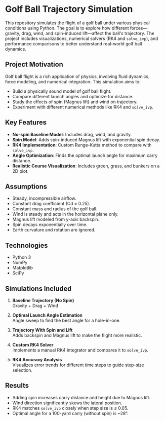# Golf Ball Trajectory Simulation 

This repository simulates the flight of a golf ball under various physical conditions using Python. The goal is to explore how different forces—gravity, drag, wind, and spin-induced lift—affect the ball's trajectory. The project includes visualizations, numerical solvers (RK4 and `solve_ivp`), and performance comparisons to better understand real-world golf ball dynamics.

## Project Motivation

Golf ball flight is a rich application of physics, involving fluid dynamics, force modeling, and numerical integration. This simulation aims to:

- Build a physically sound model of golf ball flight.
- Compare different launch angles and optimize for distance.
- Study the effects of spin (Magnus lift) and wind on trajectory.
- Experiment with different numerical methods like RK4 and `solve_ivp`.

## Key Features

- **No-spin Baseline Model**: Includes drag, wind, and gravity.
- **Spin Model**: Adds spin-induced Magnus lift with exponential spin decay.
- **RK4 Implementation**: Custom Runge-Kutta method to compare with `solve_ivp`.
- **Angle Optimization**: Finds the optimal launch angle for maximum carry distance.
- **Realistic Course Visualization**: Includes green, grass, and bunkers on a 2D plot.

## Assumptions

- Steady, incompressible airflow.
- Constant drag coefficient (Cd = 0.25).
- Constant mass and radius of the golf ball.
- Wind is steady and acts in the horizontal plane only.
- Magnus lift modeled from y-axis backspin.
- Spin decays exponentially over time.
- Earth curvature and rotation are ignored.

## Technologies

- Python 3
- NumPy
- Matplotlib
- SciPy

## Simulations Included

1. **Baseline Trajectory (No Spin)**  
   Gravity + Drag + Wind

2. **Optimal Launch Angle Estimation**  
   Angle sweep to find the best angle for a hole-in-one.

3. **Trajectory With Spin and Lift**  
   Adds backspin and Magnus lift to make the flight more realistic.

4. **Custom RK4 Solver**  
   Implements a manual RK4 integrator and compares it to `solve_ivp`.

5. **RK4 Accuracy Analysis**  
   Visualizes error trends for different time steps to guide step-size selection.

## Results

- Adding spin increases carry distance and height due to Magnus lift.
- Wind direction significantly skews the lateral position.
- RK4 matches `solve_ivp` closely when step size is ≤ 0.05.
- Optimal angle for a 100-yard carry (without spin) is ~28°.

